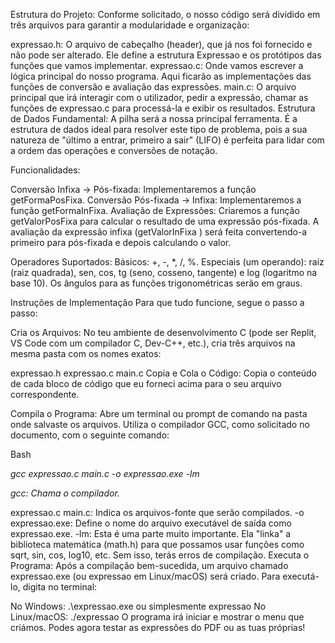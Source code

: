 

Estrutura do Projeto: Conforme solicitado, o nosso código será dividido em três arquivos para garantir a modularidade e organização:

expressao.h: O arquivo de cabeçalho (header), que já nos foi fornecido e não pode ser alterado. Ele define a estrutura Expressao e os protótipos das funções que vamos implementar.
expressao.c: Onde vamos escrever a lógica principal do nosso programa. Aqui ficarão as implementações das funções de conversão e avaliação das expressões.
main.c: O arquivo principal que irá interagir com o utilizador, pedir a expressão, chamar as funções de expressao.c para processá-la e exibir os resultados.
Estrutura de Dados Fundamental: A pilha será a nossa principal ferramenta. É a estrutura de dados ideal para resolver este tipo de problema, pois a sua natureza de "último a entrar, primeiro a sair" (LIFO) é perfeita para lidar com a ordem das operações e conversões de notação.

Funcionalidades:

Conversão Infixa -> Pós-fixada: Implementaremos a função getFormaPosFixa.
Conversão Pós-fixada -> Infixa: Implementaremos a função getFormaInFixa.
Avaliação de Expressões: Criaremos a função getValorPosFixa para calcular o resultado de uma expressão pós-fixada. A avaliação da expressão infixa (getValorInFixa ) será feita convertendo-a primeiro para pós-fixada e depois calculando o valor.

Operadores Suportados:
Básicos: +, -, *, /, %.
Especiais (um operando): raiz (raiz quadrada), sen, cos, tg (seno, cosseno, tangente) e log (logaritmo na base 10). Os ângulos para as funções trigonométricas serão em graus.

Instruções de Implementação
Para que tudo funcione, segue o passo a passo:

Cria os Arquivos: No teu ambiente de desenvolvimento C (pode ser Replit, VS Code com um compilador C, Dev-C++, etc.), cria três arquivos na mesma pasta com os nomes exatos:

expressao.h
expressao.c
main.c
Copia e Cola o Código: Copia o conteúdo de cada bloco de código que eu forneci acima para o seu arquivo correspondente.

Compila o Programa: Abre um terminal ou prompt de comando na pasta onde salvaste os arquivos. Utiliza o compilador GCC, como solicitado no documento, com o seguinte comando:

Bash

*gcc expressao.c main.c -o expressao.exe -lm*

*gcc: Chama o compilador.*

expressao.c main.c: Indica os arquivos-fonte que serão compilados.
-o expressao.exe: Define o nome do arquivo executável de saída como expressao.exe.
-lm: Esta é uma parte muito importante. Ela "linka" a biblioteca matemática (math.h) para que possamos usar funções como sqrt, sin, cos, log10, etc. Sem isso, terás erros de compilação.
Executa o Programa: Após a compilação bem-sucedida, um arquivo chamado expressao.exe (ou expressao em Linux/macOS) será criado. Para executá-lo, digita no terminal:

No Windows: .\expressao.exe ou simplesmente expressao
No Linux/macOS: ./expressao
O programa irá iniciar e mostrar o menu que criámos. Podes agora testar as expressões do PDF ou as tuas próprias!



